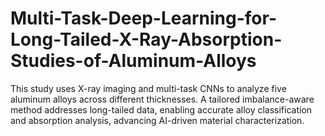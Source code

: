 # Multi-Task-Deep-Learning-for-Long-Tailed-X-Ray-Absorption-Studies-of-Aluminum-Alloys
This study uses X-ray imaging and multi-task CNNs to analyze five aluminum alloys across different thicknesses. A tailored imbalance-aware method addresses long-tailed data, enabling accurate alloy classification and absorption analysis, advancing AI-driven material characterization.
